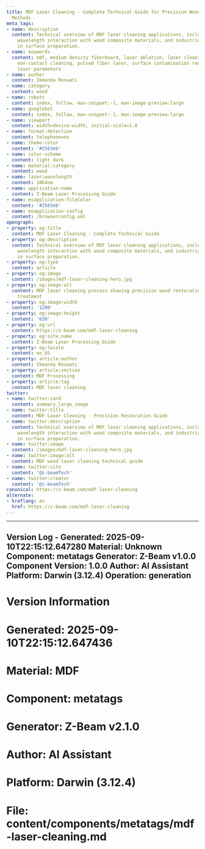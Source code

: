 ```yaml
---
title: MDF Laser Cleaning - Complete Technical Guide for Precision Wood Restoration
  Methods
meta_tags:
- name: description
  content: Technical overview of MDF laser cleaning applications, including optimal
    wavelength interaction with wood composite materials, and industrial applications
    in surface preparation.
- name: keywords
  content: mdf, medium density fiberboard, laser ablation, laser cleaning, wood composite,
    non-contact cleaning, pulsed fiber laser, surface contamination removal, industrial
    laser parameters
- name: author
  content: Ikmanda Roswati
- name: category
  content: wood
- name: robots
  content: index, follow, max-snippet:-1, max-image-preview:large
- name: googlebot
  content: index, follow, max-snippet:-1, max-image-preview:large
- name: viewport
  content: width=device-width, initial-scale=1.0
- name: format-detection
  content: telephone=no
- name: theme-color
  content: '#2563eb'
- name: color-scheme
  content: light dark
- name: material:category
  content: wood
- name: laser:wavelength
  content: 1064nm
- name: application-name
  content: Z-Beam Laser Processing Guide
- name: msapplication-TileColor
  content: '#2563eb'
- name: msapplication-config
  content: /browserconfig.xml
opengraph:
- property: og:title
  content: MDF Laser Cleaning - Complete Technical Guide
- property: og:description
  content: Technical overview of MDF laser cleaning applications, including optimal
    wavelength interaction with wood composite materials, and industrial applications
    in surface preparation.
- property: og:type
  content: article
- property: og:image
  content: /images/mdf-laser-cleaning-hero.jpg
- property: og:image:alt
  content: MDF laser cleaning process showing precision wood restoration and surface
    treatment
- property: og:image:width
  content: '1200'
- property: og:image:height
  content: '630'
- property: og:url
  content: https://z-beam.com/mdf-laser-cleaning
- property: og:site_name
  content: Z-Beam Laser Processing Guide
- property: og:locale
  content: en_US
- property: article:author
  content: Ikmanda Roswati
- property: article:section
  content: MDF Processing
- property: article:tag
  content: MDF laser cleaning
twitter:
- name: twitter:card
  content: summary_large_image
- name: twitter:title
  content: MDF Laser Cleaning - Precision Restoration Guide
- name: twitter:description
  content: Technical overview of MDF laser cleaning applications, including optimal
    wavelength interaction with wood composite materials, and industrial applications
    in surface preparation.
- name: twitter:image
  content: /images/mdf-laser-cleaning-hero.jpg
- name: twitter:image:alt
  content: MDF wood laser cleaning technical guide
- name: twitter:site
  content: '@z-beamTech'
- name: twitter:creator
  content: '@z-beamTech'
canonical: https://z-beam.com/mdf-laser-cleaning
alternate:
- hreflang: en
  href: https://z-beam.com/mdf-laser-cleaning
---
```


---
Version Log - Generated: 2025-09-10T22:15:12.647280
Material: Unknown
Component: metatags
Generator: Z-Beam v1.0.0
Component Version: 1.0.0
Author: AI Assistant
Platform: Darwin (3.12.4)
Operation: generation
---

# Version Information
# Generated: 2025-09-10T22:15:12.647436
# Material: MDF
# Component: metatags
# Generator: Z-Beam v2.1.0
# Author: AI Assistant
# Platform: Darwin (3.12.4)
# File: content/components/metatags/mdf-laser-cleaning.md